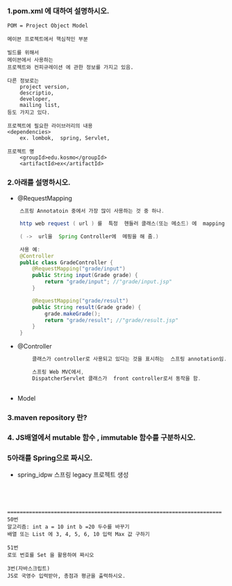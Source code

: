 ### 1.pom.xml 에 대하여 설명하시오.
	POM = Project Object Model
	
	메이븐 프로젝트에서 핵심적인 부분
	
	빌드를 위해서 
	메이븐에서 사용하는 
	프로젝트와 컨피규레이션 에 관한 정보를 가지고 있음.
	
	다른 정보로는
		project version, 
		descriptio, 
		developer,
		mailing list,
	등도 가지고 있다.	
	
	프로젝트에 필요한 라이브러리의 내용
	<dependencies>
		ex. lombok,  spring, Servlet, 

	프로젝트 명
		<groupId>edu.kosmo</groupId>
		<artifactId>ex</artifactId>

###  2.아래를 설명하시오.
- @RequestMapping
```java
	스프링 Annotatoin 중에서 가장 많이 사용하는 것 중 하나.
	
	http web request ( url ) 를  특정  헨들러 클래스(또는 메소드) 에  mapping 시켜 주는 동작을 함.
	
	( ->  url을  Spring Controller에  메핑을 해 줌.)
	
	사용 예:
	@Controller
	public class GradeController {
		@RequestMapping("grade/input")
		public String input(Grade grade) {
			return "grade/input"; //"grade/input.jsp" 
		}

		@RequestMapping("grade/result")
		public String result(Grade grade) {
			grade.makeGrade();
			return "grade/result"; //"grade/result.jsp" 
		}
	}
```
- @Controller
```java
		클래스가 controller로 사용되고 있다는 것을 표시하는  스프링 annotation임.
		
		스프링 Web MVC에서,
		DispatcherServlet 클래스가  front controller로서 동작을 함. 
		
```
- Model

### 3.maven repository 란?

### 4. JS배열에서 mutable 함수 , immutable 함수를 구분하시오.

### 5아래를 Spring으로 짜시오.
- spring_idpw 스프링 legacy 프로젝트 생성
 ~~~/ex/result 로 접속 하면  result.jsp 에 id:abcd pw:1234 출력 되도록함.  




=====================================================================
50번
알고리즘: int a = 10 int b =20 두수를 바꾸기
배열 또는 List 에 3, 4, 5, 6, 10 입력 Max 값 구하기

51번
로또 번호를 Set 을 활용하여 짜시오

3번(자바스크립트) 
JS로 국영수 입력받아, 총점과 평균을 출력하시오.
 
